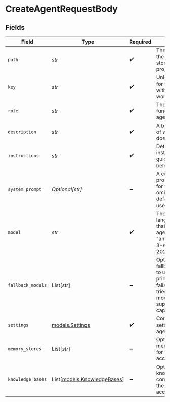 # CreateAgentRequestBody


## Fields

| Field                                                                                                                                                   | Type                                                                                                                                                    | Required                                                                                                                                                | Description                                                                                                                                             | Example                                                                                                                                                 |
| ------------------------------------------------------------------------------------------------------------------------------------------------------- | ------------------------------------------------------------------------------------------------------------------------------------------------------- | ------------------------------------------------------------------------------------------------------------------------------------------------------- | ------------------------------------------------------------------------------------------------------------------------------------------------------- | ------------------------------------------------------------------------------------------------------------------------------------------------------- |
| `path`                                                                                                                                                  | *str*                                                                                                                                                   | :heavy_check_mark:                                                                                                                                      | The path where the agent will be stored in the project structure                                                                                        | Default                                                                                                                                                 |
| `key`                                                                                                                                                   | *str*                                                                                                                                                   | :heavy_check_mark:                                                                                                                                      | Unique identifier for the agent within the workspace                                                                                                    |                                                                                                                                                         |
| `role`                                                                                                                                                  | *str*                                                                                                                                                   | :heavy_check_mark:                                                                                                                                      | The role or function of the agent                                                                                                                       |                                                                                                                                                         |
| `description`                                                                                                                                           | *str*                                                                                                                                                   | :heavy_check_mark:                                                                                                                                      | A brief description of what the agent does                                                                                                              |                                                                                                                                                         |
| `instructions`                                                                                                                                          | *str*                                                                                                                                                   | :heavy_check_mark:                                                                                                                                      | Detailed instructions that guide the agent's behavior                                                                                                   |                                                                                                                                                         |
| `system_prompt`                                                                                                                                         | *Optional[str]*                                                                                                                                         | :heavy_minus_sign:                                                                                                                                      | A custom system prompt template for the agent. If omitted, the default template is used.                                                                |                                                                                                                                                         |
| `model`                                                                                                                                                 | *str*                                                                                                                                                   | :heavy_check_mark:                                                                                                                                      | The primary language model that powers the agent (e.g., "anthropic/claude-3-sonnet-20240229")                                                           |                                                                                                                                                         |
| `fallback_models`                                                                                                                                       | List[*str*]                                                                                                                                             | :heavy_minus_sign:                                                                                                                                      | Optional array of fallback model IDs to use when the primary model fails. Models are tried in order. All models must support tool calling capabilities. |                                                                                                                                                         |
| `settings`                                                                                                                                              | [models.Settings](../models/settings.md)                                                                                                                | :heavy_check_mark:                                                                                                                                      | Configuration settings for the agent's behavior                                                                                                         |                                                                                                                                                         |
| `memory_stores`                                                                                                                                         | List[*str*]                                                                                                                                             | :heavy_minus_sign:                                                                                                                                      | Optional array of memory store keys for the agent to access                                                                                             |                                                                                                                                                         |
| `knowledge_bases`                                                                                                                                       | List[[models.KnowledgeBases](../models/knowledgebases.md)]                                                                                              | :heavy_minus_sign:                                                                                                                                      | Optional array of knowledge base configurations for the agent to access                                                                                 |                                                                                                                                                         |